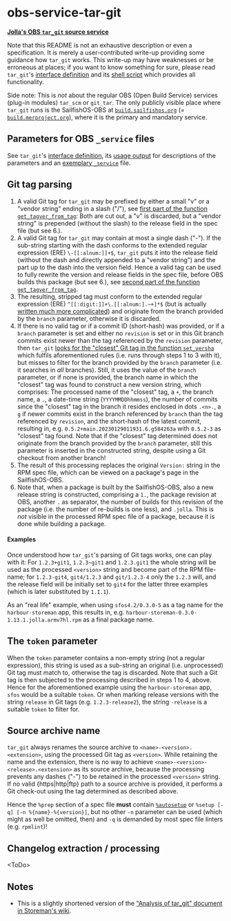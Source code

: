 # obs-service-tar-git
[**Jolla's OBS `tar_git` source service**](https://github.com/MeeGoIntegration/obs-service-tar-git)

Note that this README is not an exhaustive description or even a specification.  It is merely a user-contributed write-up providing some guidance how `tar_git` works.  This write-up may have weaknesses or be erroneous at places; if you want to know something for sure, please read `tar_git`'s [interface definition](https://github.com/MeeGoIntegration/obs-service-tar-git/blob/master/tar_git.service) and its [shell script](https://github.com/MeeGoIntegration/obs-service-tar-git/blob/master/tar_git) which provides all functionality.

Side note: This is *not* about the regular OBS (Open Build Service) services (plug-in modules) `tar_scm` or `git_tar`.  The only publicly visible place where `tar_git` runs is the SailfishOS-OBS at [`build.sailfishos.org`](https://build.sailfishos.org/) (= [`build.merproject.org`](https://build.merproject.org/)), where it is the primary and mandatory service.

## Parameters for OBS `_service` files
See `tar_git`'s [interface definition](https://github.com/MeeGoIntegration/obs-service-tar-git/blob/master/tar_git.service), its [usage output](https://github.com/MeeGoIntegration/obs-service-tar-git/blob/3affb34c2c1d0f565afec8761f451e67cf46661b/tar_git#L69-L83) for descriptions of the parameters and an [exemplary `_service`](https://build.merproject.org/package/view_file/sailfishos:chum:testing/harbour-storeman-installer/_service) file.

## Git tag parsing
1. A valid Git tag for `tar_git` may be prefixed by either a small "v" or a "vendor string" ending in a slash ("/"), see [first part of the function `get_tagver_from_tag`](https://github.com/MeeGoIntegration/obs-service-tar-git/blob/3affb34c2c1d0f565afec8761f451e67cf46661b/tar_git#L376-L387): Both are cut out, a "v" is discarded, but a "vendor string" is prepended (without the slash) to the release field in the spec file (but see 6.).
2. A valid Git tag for `tar_git` may contain at most a single dash ("-").  If the sub-string starting with the dash conforms to the extended regular expression (ERE) `\-[[:alnum:]]+$`, `tar_git` puts it into the release field (without the dash and directly appended to a "vendor string") and the part up to the dash into the version field.  Hence a valid tag can be used to fully rewrite the version and release fields in the spec file, before OBS builds this package (but see 6.), see [second part of the function `get_tagver_from_tag`](https://github.com/MeeGoIntegration/obs-service-tar-git/blob/3affb34c2c1d0f565afec8761f451e67cf46661b/tar_git#L389-L396).
3. The resulting, stripped tag must conform to the extended regular expression (ERE) `^[[:digit:]]+\.[[:alnum:].~+]*$` (but is actually [written much more complicated](https://github.com/MeeGoIntegration/obs-service-tar-git/blob/3affb34c2c1d0f565afec8761f451e67cf46661b/tar_git#L406)) and originate from the branch provided by the `branch` parameter, otherwise it is discarded.
4. If there is no valid tag or if a commit ID (short-hash) was provided, or if a `branch` parameter is set and either no `revision` is set or in this Git branch commits exist newer than the tag referenced by the `revision` parameter, then `tar_git` [looks for the "closest" Git tag in the function `set_versha`](https://github.com/MeeGoIntegration/obs-service-tar-git/blob/3affb34c2c1d0f565afec8761f451e67cf46661b/tar_git#L931-L999) which fulfils aforementioned rules (i.e. runs through steps 1 to 3 with it), but misses to filter for the branch provided by the `branch` parameter (i.e. it searches in *all* branches).  Still, it uses the value of the `branch` parameter, or if none is provided, the branch name in which the "closest" tag was found to construct a new version string, which comprises: The processed name of the "closest" tag, a `+`, the branch name, a `.`, a date-time string (`YYYYMMDDhhmmss`), the number of commits since the "closest" tag in the branch it resides enclosed in dots `.<n>.`, a `g` if newer commits exist in the branch referenced by `branch` than the tag referenced by `revision`, and the short-hash of the latest commit, resulting in, e.g. `0.5.2+main.20230129011931.6.g584263a` with `0.5.2-3` as "closest" tag found.  Note that if the "closest" tag determined does not originate from the branch provided by the `branch` parameter, still this parameter is inserted in the constructed string, despite using a Git checkout from another branch!
5. The result of this processing replaces the original `Version:` string in the RPM spec file, which can be viewed on a package's page in the SailfishOS-OBS.
6. Note that, when a package is built by the SailfishOS-OBS, also a new release string is constructed, comprising a `1.`, the package revision at OBS, another `.` as separator, the number of builds for this revision of the package (i.e. the number of re-builds is one less), and `.jolla`.  This is *not* visible in the processed RPM spec file of a package, because it is done while building a package.

#### Examples
Once understood how `tar_git`'s parsing of Git tags works, one can play with it: For `1.2.3+git1`, `1.2.3~git1` and `1.2.3.git1` the whole string will be used as the processed `<version>` string and become part of the RPM file-name; for `1.2.3-git4`, `git4/1.2.3`  and `git/1.2.3-4` only the `1.2.3` will, and the release field will be initially set to `git4` for the latter three examples (which is later substituted by `1.I.1`).

As an "real life" example, when using `sfos4.2/0.3.0-5` as a tag name for the `harbour-storeman` app, this results in, e.g. `harbour-storeman-0.3.0-1.13.1.jolla.armv7hl.rpm` as a final package name.

## The `token` parameter
When the `token` parameter contains a non-empty string (not a regular expression), this string is used as a sub-string an original (i.e. unprocessed) Git tag must match to, otherwise the tag is discarded.  Note that such a Git tag is then subjected to the processing described in steps 1 to 4, above.  Hence for the aforementioned example using the `harbour-storeman` app, `sfos` would be a suitable `token`.  Or when marking release versions with the string `release` in Git tags (e.g. `1.2.3-release2`), the string `-release` is a suitable `token` to filter for.

## Source archive name
`tar_git` always renames the source archive to `<name>-<version>.<extension>`, using the processed Git tag as `<version>`.  While retaining the name and the extension, there is no way to achieve `<name>-<version>-<release>.<extension>` as its source archive, because the processing prevents any dashes ("-") to be retained in the processed `<version>` string.  If no valid {https|http|ftp} path to a source archive is provided, it performs a Git check-out using the tag determined as described above.

Hence the `%prep` section of a spec file **must** contain [`%autosetup`](https://rpm-software-management.github.io/rpm/manual/autosetup.html) or `%setup [-q] [-n %{name}-%{version}]`, but no other `-n` parameter can be used (which might as well be omitted, then) and `-q` is demanded by most spec file linters (e.g. `rpmlint`)!

## Changelog extraction / processing
\<ToDo\>

## Notes
- This is a slightly shortened version of the ["Analysis of tar_git" document in Storeman's wiki](https://github.com/storeman-developers/harbour-storeman/wiki/Analysis-of-tar_git).
